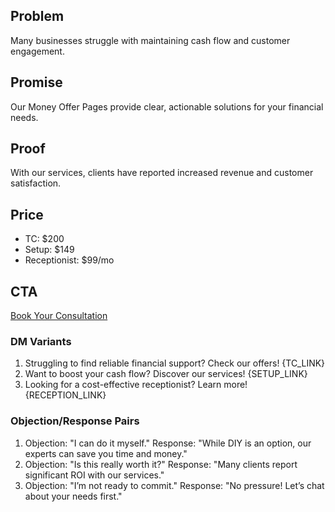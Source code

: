 ## Problem
Many businesses struggle with maintaining cash flow and customer engagement.

## Promise
Our Money Offer Pages provide clear, actionable solutions for your financial needs.

## Proof
With our services, clients have reported increased revenue and customer satisfaction.

## Price
- TC: $200
- Setup: $149
- Receptionist: $99/mo

## CTA
[Book Your Consultation]({TC_LINK})

### DM Variants
1. Struggling to find reliable financial support? Check our offers! {TC_LINK}
2. Want to boost your cash flow? Discover our services! {SETUP_LINK}
3. Looking for a cost-effective receptionist? Learn more! {RECEPTION_LINK}

### Objection/Response Pairs
1. Objection: "I can do it myself."
   Response: "While DIY is an option, our experts can save you time and money."
2. Objection: "Is this really worth it?"
   Response: "Many clients report significant ROI with our services."
3. Objection: "I’m not ready to commit."
   Response: "No pressure! Let’s chat about your needs first."